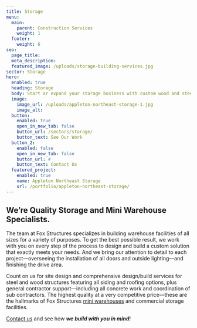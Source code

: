 ```yaml
---
title: Storage
menu:
  main:
    parent: Construction Services
    weight: 1
  footer:
    weight: 6
seo:
  page_title:
  meta_description:
  featured_image: /uploads/storage-building-services.jpg
sector: Storage
hero: 
  enabled: true
  heading: Storage
  body: Start or expand your storage business with custom wood and steel storage structures featuring all siding and roofing options.
  image: 
    image_url: /uploads/appleton-northeast-storage-1.jpg
    image_alt: 
  button:
    enabled: true
    open_in_new_tab: false
    button_url: /sectors/storage/
    button_text: See Our Work
  button_2:
    enabled: false
    open_in_new_tab: false
    button_url: #
    button_text: Contact Us
  featured_project: 
    enabled: true
    name: Appleton Northeast Storage
    url: /portfolio/appleton-northeast-storage/
---
```


## We’re Quality Storage and Mini Warehouse Specialists.
The team at Fox Structures specializes in building warehouse facilities of all sizes for a variety of purposes. To get the best possible result, we work with you on every step of the process to design and build a custom solution that exactly meets your needs. And we bring our attention to detail to each project—overseeing the installation of all doors and outside lighting—and finishing the drive area.

Count on us for site design and comprehensive design/build services for steel and wood structures featuring all siding and roofing options, plus general contractor support—including all concrete work and coordination of sub contractors. The highest quality at a very competitive price—these are the hallmarks of Fox Structures [mini warehouses](/construction-services/commercial/mini-storage/) and commercial storage facilities.

[Contact us](/contact/) and see how **_we build with you in mind_**!